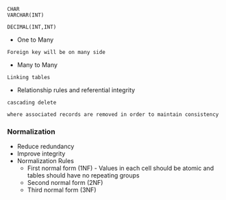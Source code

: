 
```
CHAR
VARCHAR(INT)

DECIMAL(INT,INT)
```

* One to Many
```
Foreign key will be on many side
```

* Many to Many
```
Linking tables
```

* Relationship rules and referential integrity
```
cascading delete 

where associated records are removed in order to maintain consistency
```

### Normalization

* Reduce redundancy
* Improve integrity
* Normalization Rules
  * First normal form (1NF) - Values in each cell should be atomic and tables should have no repeating groups
  * Second normal form (2NF)
  * Third normal form (3NF)


